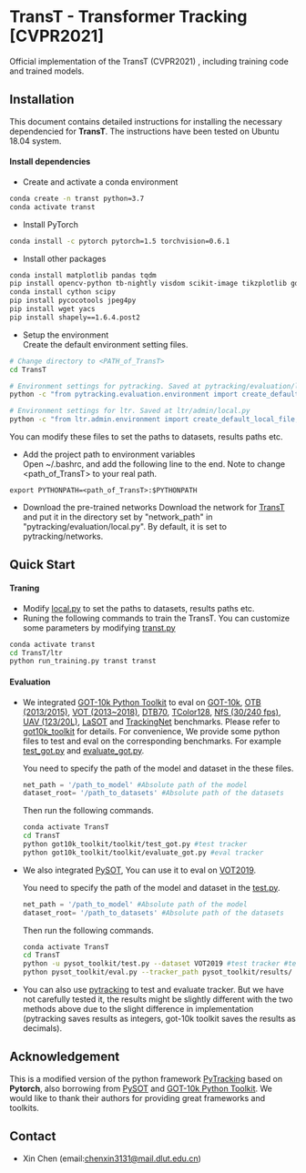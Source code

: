 # TransT - Transformer Tracking [CVPR2021]
Official implementation of the TransT (CVPR2021) , including training code and trained models.

## Installation
This document contains detailed instructions for installing the necessary dependencied for **TransT**. The instructions 
have been tested on Ubuntu 18.04 system.

#### Install dependencies
* Create and activate a conda environment 
```bash
conda create -n transt python=3.7
conda activate transt
```  
* Install PyTorch
```bash
conda install -c pytorch pytorch=1.5 torchvision=0.6.1
```  

* Install other packages
```bash
conda install matplotlib pandas tqdm
pip install opencv-python tb-nightly visdom scikit-image tikzplotlib gdown
conda install cython scipy
pip install pycocotools jpeg4py
pip install wget yacs
pip install shapely==1.6.4.post2
```  
* Setup the environment                                                                                                 
Create the default environment setting files.

```bash
# Change directory to <PATH_of_TransT>
cd TransT

# Environment settings for pytracking. Saved at pytracking/evaluation/local.py
python -c "from pytracking.evaluation.environment import create_default_local_file; create_default_local_file()"

# Environment settings for ltr. Saved at ltr/admin/local.py
python -c "from ltr.admin.environment import create_default_local_file; create_default_local_file()"
```
You can modify these files to set the paths to datasets, results paths etc.
* Add the project path to environment variables  
Open ~/.bashrc, and add the following line to the end. Note to change <path_of_TransT> to your real path.
```
export PYTHONPATH=<path_of_TransT>:$PYTHONPATH
```
* Download the pre-trained networks 
Download the network for [TransT](https://drive.google.com/file/d/1Pq0sK-9jmbLAVtgB9-dPDc2pipCxYdM5/view?usp=sharing)
and put it in the directory set by "network_path" in "pytracking/evaluation/local.py". By default, it is set to 
pytracking/networks.

## Quick Start
#### Traning
* Modify [local.py](ltr/admin/local.py) to set the paths to datasets, results paths etc.
* Runing the following commands to train the TransT. You can customize some parameters by modifying [transt.py](ltr/train_settings/transt/transt.py)
```bash
conda activate transt
cd TransT/ltr
python run_training.py transt transt
```  

#### Evaluation
* We integrated [GOT-10k Python Toolkit](https://github.com/got-10k/toolkit) to eval on [GOT-10k](http://got-10k.aitestunion.com/), [OTB (2013/2015)](http://cvlab.hanyang.ac.kr/tracker_benchmark/index.html), [VOT (2013~2018)](http://votchallenge.net), [DTB70](https://github.com/flyers/drone-tracking), [TColor128](http://www.dabi.temple.edu/~hbling/data/TColor-128/TColor-128.html), [NfS (30/240 fps)](http://ci2cv.net/nfs/index.html), [UAV (123/20L)](https://ivul.kaust.edu.sa/Pages/pub-benchmark-simulator-uav.aspx), [LaSOT](https://cis.temple.edu/lasot/) and [TrackingNet](https://tracking-net.org/) benchmarks. 
Please refer to [got10k_toolkit](/got10k_toolkit) for details.
For convenience, We provide some python files to test and eval on the corresponding benchmarks. For example [test_got.py](got10k_toolkit/toolkit/test_got.py) and [evaluate_got.py](got10k_toolkit/toolkit/evaluate_got.py). 

    You need to specify the path of the model and dataset in the these files.
    ```python
    net_path = '/path_to_model' #Absolute path of the model
    dataset_root= '/path_to_datasets' #Absolute path of the datasets
    ```  

    Then run the following commands.

    ```bash
    conda activate TransT
    cd TransT
    python got10k_toolkit/toolkit/test_got.py #test tracker
    python got10k_toolkit/toolkit/evaluate_got.py #eval tracker
    ```  

* We also integrated [PySOT](https://github.com/STVIR/pysot), You can use it to eval on [VOT2019](http://votchallenge.net). 
    
    You need to specify the path of the model and dataset in the [test.py](pysot_toolkit/test.py).
    ```python
    net_path = '/path_to_model' #Absolute path of the model
    dataset_root= '/path_to_datasets' #Absolute path of the datasets
    ```  
    Then run the following commands.
    ```bash
    conda activate TransT
    cd TransT
    python -u pysot_toolkit/test.py --dataset VOT2019 #test tracker #test tracker
    python pysot_toolkit/eval.py --tracker_path pysot_toolkit/results/ --dataset VOT2019 --num 1 #eval tracker
    ```  
* You can also use [pytracking](pytracking) to test and evaluate tracker. 
But we have not carefully tested it, the results might be slightly different with the two methods above due to the slight difference in implementation (pytracking saves results as integers, got-10k toolkit saves the results as decimals).

## Acknowledgement
This is a modified version of the python framework [PyTracking](https://github.com/visionml/pytracking) based on **Pytorch**, 
also borrowing from [PySOT](https://github.com/STVIR/pysot) and [GOT-10k Python Toolkit](https://github.com/got-10k/toolkit). 
We would like to thank their authors for providing great frameworks and toolkits.

## Contact
* Xin Chen (email:chenxin3131@mail.dlut.edu.cn)
